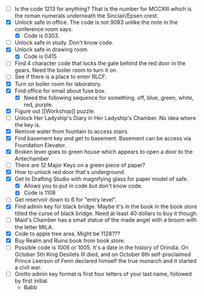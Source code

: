 - [ ] Is the code 1213 for anything? That is the number for MCCXIII which is the roman numerals underneath the Sinclair/Epsen crest.
- [x] Unlock safe in office. The code is not 9083 unlike the note in the conference room says.
	- [x] Code is 0303.
- [ ] Unlock safe in study. Don't know code.
- [x] Unlock safe in drawing room.
	- [x] Code is 0415
- [ ] Find 4 character code that locks the gate behind the red door in the gears. Need the boiler room to turn it on.
- [ ] See if there is a place to enter RLCF.
- [x] Turn on boiler room for laboratory.
- [x] Find office for email about fuse box.
	- [x] Need the following sequence for something. off, blue, green, white, red, purple.
- [x] Figure out [[Workshop]] puzzle.
- [ ] Unlock Her Ladyship's Diary in Her Ladyship's Chamber. No idea where the key is.
- [x] Remove water from fountain to access stairs.
- [x] Find basement key and get to basement. Basement can be access via Foundation Elevator.
- [x] Broken lever goes to green house which appears to open a door to the Antechamber
- [ ] There are 12 Major Keys on a green piece of paper?
- [x] How to unlock red door that's underground.
- [x] Get to Drafting Studio with magnifying glass for paper model of safe.
	- [x] Allows you to put in code but don't know code.
	- [x] Code is 1108
- [ ] Get reservoir down to 6 for "entry level". 
- [x] Find admin key for black bridge. Maybe it's in the book in the book store titled the curse of black bridge. Need at least 40 dollars to buy it though.
- [ ] Maid's Chamber has a small statue of the made angel with a broom with the letter MILA. 
- [x] Code to apple tree area. Might be 1128???
- [x] Buy Realm and Ruins book from book store.
- [ ] Possible code is 1006 or 1005. It's a date in the history of Orindia. On October 5th King Desilets III died, and on October 6th self-proclaimed Prince Leerson of Fenn declared himself the true monarch and it started a civil war.
- [ ] Grotto admin key format is first four letters of your last name, followed by first initial.
	- Babb